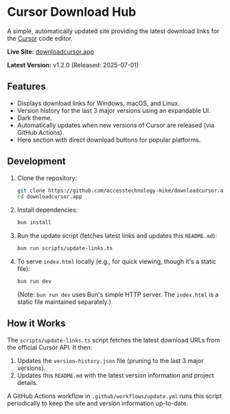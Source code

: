 # Cursor Download Hub

A simple, automatically updated site providing the latest download links for the [Cursor](https://cursor.com) code editor.

**Live Site:** [downloadcursor.app](https://downloadcursor.app)

**Latest Version:** v1.2.0 (Released: 2025-07-01)

## Features

- Displays download links for Windows, macOS, and Linux.
- Version history for the last 3 major versions using an expandable UI.
- Dark theme.
- Automatically updates when new versions of Cursor are released (via GitHub Actions).
- Hero section with direct download buttons for popular platforms.

## Development

1.  Clone the repository:
    ```bash
    git clone https://github.com/accesstechnology-mike/downloadcursor.app.git
    cd downloadcursor.app
    ```
2.  Install dependencies:
    ```bash
    bun install
    ```
3.  Run the update script (fetches latest links and updates this `README.md`):
    ```bash
    bun run scripts/update-links.ts
    ```
4.  To serve `index.html` locally (e.g., for quick viewing, though it's a static file):
    ```bash
    bun run dev
    ```
    (Note: `bun run dev` uses Bun's simple HTTP server. The `index.html` is a static file maintained separately.)

## How it Works

The `scripts/update-links.ts` script fetches the latest download URLs from the official Cursor API. It then:

1.  Updates the `version-history.json` file (pruning to the last 3 major versions).
2.  Updates this `README.md` with the latest version information and project details.

A GitHub Actions workflow in `.github/workflows/update.yml` runs this script periodically to keep the site and version information up-to-date.
